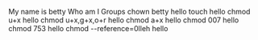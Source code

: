 My name is betty
Who am I
Groups
chown betty hello
touch hello
chmod u+x hello
chmod u+x,g+x,o+r hello
chmod a+x hello
chmod 007 hello
chmod 753 hello
chmod --reference=0lleh hello
